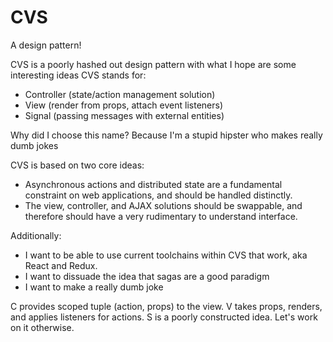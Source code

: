 # CVS
A design pattern!

CVS is a poorly hashed out design pattern with what I hope are some interesting ideas
CVS stands for:
- Controller (state/action management solution)
- View (render from props, attach event listeners)
- Signal (passing messages with external entities)

Why did I choose this name? Because I'm a stupid hipster who makes really dumb jokes

CVS is based on two core ideas:
- Asynchronous actions and distributed state are a fundamental constraint on web applications, and should be handled distinctly.
- The view, controller, and AJAX solutions should be swappable, and therefore should have a very rudimentary to understand interface.

Additionally:
- I want to be able to use current toolchains within CVS that work, aka React and Redux.
- I want to dissuade the idea that sagas are a good paradigm
- I want to make a really dumb joke

C provides scoped tuple (action, props) to the view.
V takes props, renders, and applies listeners for actions.
S is a poorly constructed idea. Let's work on it otherwise.
